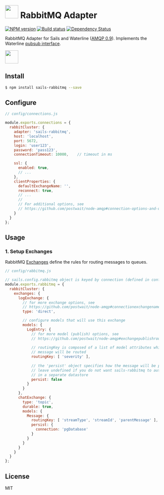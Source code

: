 #  <img src="http://cdn.tjw.io/images/sails-logo.png" height='43px' /> RabbitMQ Adapter

[![NPM version][npm-image]][npm-url]
[![Build status][ci-image]][ci-url]
[![Dependency Status][daviddm-image]][daviddm-url]

RabbitMQ Adapter for Sails and Waterline ([AMQP 0.9](https://www.rabbitmq.com/amqp-0-9-1-reference.html)).
Implements the Waterline [pubsub
interface](https://github.com/balderdashy/sails-docs/blob/master/contributing/adapter-specification.md#subscribable-interface).

<img src="http://i.imgur.com/3j5klOp.png" height='43px' />

## Install
```sh
$ npm install sails-rabbitmq --save
```

## Configure

```js
// config/connections.js

module.exports.connections = {
  rabbitCluster: {
    adapter: 'sails-rabbitmq',
    host: 'localhost',
    port: 5672,
    login: 'user123',
    password: 'pass123',
    connectionTimeout: 10000,    // timeout in ms

    ssl: {
      enabled: true,
      // ...
    },
    clientProperties: {
      defaultExchangeName: '',
      reconnect: true,
      // ...
      //
      // For additional options, see
      // https://github.com/postwait/node-amqp#connection-options-and-url
    }
  }
};

```

## Usage

### 1. Setup Exchanges

RabbitMQ [Exchanges](https://github.com/tjwebb/sails-rabbitmq/wiki/AMQP:-Exchanges) define the rules for routing messages to queues. 

```js
// config/rabbitmq.js

// sails.config.rabbitmq object is keyed by connection (defined in config/connections.js)
module.exports.rabbitmq = {
  rabbitCluster: {
    exchanges: {
      logExchange: {
        // for more exchange options, see   
        // https://github.com/postwait/node-amqp#connectionexchangename-options-opencallback
        type: 'direct',

        // configure models that will use this exchange
        models: {
          LogEntry: {
            // for more model (publish) options, see
            // https://github.com/postwait/node-amqp#exchangepublishroutingkey-message-options-callback
            
            // routingKey is composed of a list of model attributes which determine how the 
            // message will be routed
            routingKey: [ 'severity' ],
            
            // the 'persist' object specifies how the message will be persisted once created.
            // leave undefined if you do not want sails-rabbitmq to automatically persist objects
            // in a separate datastore
            persist: false
          }
        }
      },
      chatExchange: {
        type: 'topic',
        durable: true,
        models: {
          Message: {
            routingKey: [ 'streamType', 'streamId', 'parentMessage' ],
            persist: {
              connection: 'pgDatabase'
            }
          }
        }
      }
    }
  }
};
```

## License
MIT

[sails-logo]: http://cdn.tjw.io/images/sails-logo.png
[sails-url]: https://sailsjs.org
[npm-image]: https://img.shields.io/npm/v/sails-rabbitmq.svg?style=flat-square
[npm-url]: https://npmjs.org/package/sails-rabbitmq
[ci-image]: https://img.shields.io/circleci/project/tjwebb/sails-rabbitmq/master.svg?style=flat-square
[ci-url]: https://circleci.com/gh/tjwebb/sails-rabbitmq
[daviddm-image]: http://img.shields.io/david/tjwebb/sails-rabbitmq.svg?style=flat-square
[daviddm-url]: https://david-dm.org/tjwebb/sails-rabbitmq
